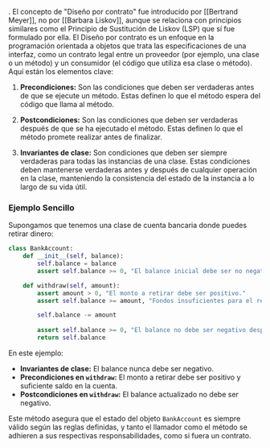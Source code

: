 .
El concepto de "Diseño por contrato" fue introducido por [[Bertrand Meyer]], no por [[Barbara Liskov]], aunque se relaciona con principios similares como el Principio de Sustitución de Liskov (LSP) que sí fue formulado por ella. El Diseño por contrato es un enfoque en la programación orientada a objetos que trata las especificaciones de una interfaz, como un contrato legal entre un proveedor (por ejemplo, una clase o un método) y un consumidor (el código que utiliza esa clase o método). Aquí están los elementos clave:

1. **Precondiciones:** Son las condiciones que deben ser verdaderas antes de que se ejecute un método. Estas definen lo que el método espera del código que llama al método.
   
2. **Postcondiciones:** Son las condiciones que deben ser verdaderas después de que se ha ejecutado el método. Estas definen lo que el método promete realizar antes de finalizar.

3. **Invariantes de clase:** Son condiciones que deben ser siempre verdaderas para todas las instancias de una clase. Estas condiciones deben mantenerse verdaderas antes y después de cualquier operación en la clase, manteniendo la consistencia del estado de la instancia a lo largo de su vida útil.

### Ejemplo Sencillo

Supongamos que tenemos una clase de cuenta bancaria donde puedes retirar dinero:

```python
class BankAccount:
    def __init__(self, balance):
        self.balance = balance
        assert self.balance >= 0, "El balance inicial debe ser no negativo."

    def withdraw(self, amount):
        assert amount > 0, "El monto a retirar debe ser positivo."
        assert self.balance >= amount, "Fondos insuficientes para el retiro."

        self.balance -= amount
        
        assert self.balance >= 0, "El balance no debe ser negativo después del retiro."
        return self.balance
```

En este ejemplo:
- **Invariantes de clase:** El balance nunca debe ser negativo.
- **Precondiciones en `withdraw`:** El monto a retirar debe ser positivo y suficiente saldo en la cuenta.
- **Postcondiciones en `withdraw`:** El balance actualizado no debe ser negativo.

Este método asegura que el estado del objeto `BankAccount` es siempre válido según las reglas definidas, y tanto el llamador como el método se adhieren a sus respectivas responsabilidades, como si fuera un contrato.
